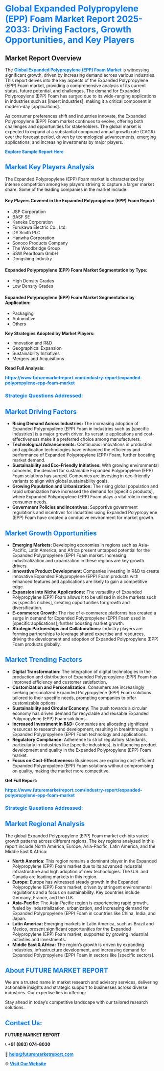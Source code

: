 <h1 style="color: #007BFF;">Global Expanded Polypropylene (EPP) Foam Market Report 2025-2033: Driving Factors, Growth Opportunities, and Key Players</h1>

<section id="overview">
<h2>Market Report Overview</h2>
<p>The <a href="https://www.futuremarketreport.com/industry-report/expanded-polypropylene-epp-foam-market" style="color: #007BFF; text-decoration: none;"><strong>Global Expanded Polypropylene (EPP) Foam Market</strong></a> is witnessing significant growth, driven by increasing demand across various industries. This report delves into the key aspects of the Expanded Polypropylene (EPP) Foam market, providing a comprehensive analysis of its current status, future potential, and challenges. The demand for Expanded Polypropylene (EPP) Foam has surged due to its wide-ranging applications in industries such as [insert industries], making it a critical component in modern-day [applications].</p>
<p>As consumer preferences shift and industries innovate, the Expanded Polypropylene (EPP) Foam market continues to evolve, offering both challenges and opportunities for stakeholders. The global market is expected to expand at a substantial compound annual growth rate (CAGR) over the forecast period, driven by technological advancements, emerging applications, and increasing investments by major players.</p>
</section>

<section id="overview">
<p><a href="https://www.futuremarketreport.com/request-sample/reportId=57642" style="color: #007BFF; text-decoration: none;"><strong>Explore Sample Report Here</strong></a></p>
</section>

<section id="key-players">
<h2 style="color: #007BFF;">Market Key Players Analysis</h2>
<p>The Expanded Polypropylene (EPP) Foam market is characterized by intense competition among key players striving to capture a larger market share. Some of the leading companies in the market include:</p>
<h4>Key Players Covered in the Expanded Polypropylene (EPP) Foam Report:</h4>
<ul><li>JSP Corporation</li><li>BASF SE</li><li>Kaneka Corporation</li><li>Furukawa Electric Co., Ltd.</li><li>DS Smith PLC</li><li>Hanwha Corporation</li><li>Sonoco Products Company</li><li>The Woodbridge Group</li><li>SSW Pearlfoam GmbH</li><li>Dongshing Industry</li></ul>
<h4>Expanded Polypropylene (EPP) Foam Market Segmentation by Type:</h4>
<ul><li>High Density Grades</li><li>Low Density Grades</li></ul>

<h4>Expanded Polypropylene (EPP) Foam Market Segmentation by Application:</h4>
<ul><li>Packaging</li><li>Automotive</li><li>Others</li></ul>
<p><strong>Key Strategies Adopted by Market Players:</strong></p>
<ul>
<li>Innovation and R&D</li>
<li>Geographical Expansion</li>
<li>Sustainability Initiatives</li>
<li>Mergers and Acquisitions</li>
</ul>
</section>

<section>
<p><strong>Read Full Analysis: </strong></p><a href="https://www.futuremarketreport.com/industry-report/expanded-polypropylene-epp-foam-market" style="color: #007BFF; text-decoration: none;"><strong>https://www.futuremarketreport.com/industry-report/expanded-polypropylene-epp-foam-market</strong></a>
<h3 style="color: #007BFF;">Strategic Questions Addressed:</h3>
</section>

<section id="driving-factors">
<h2 style="color: #007BFF;">Market Driving Factors</h2>
<ul>
<li><strong>Rising Demand Across Industries:</strong> The increasing adoption of Expanded Polypropylene (EPP) Foam in industries such as [specific industries] is a major growth driver. Its versatile applications and cost-effectiveness make it a preferred choice among manufacturers.</li>
<li><strong>Technological Advancements:</strong> Continuous innovations in production and application technologies have enhanced the efficiency and performance of Expanded Polypropylene (EPP) Foam, further boosting market demand.</li>
<li><strong>Sustainability and Eco-Friendly Initiatives:</strong> With growing environmental concerns, the demand for sustainable Expanded Polypropylene (EPP) Foam solutions has surged. Companies are investing in eco-friendly variants to align with global sustainability goals.</li>
<li><strong>Growing Population and Urbanization:</strong> The rising global population and rapid urbanization have increased the demand for [specific products], where Expanded Polypropylene (EPP) Foam plays a vital role in meeting consumer needs.</li>
<li><strong>Government Policies and Incentives:</strong> Supportive government regulations and incentives for industries using Expanded Polypropylene (EPP) Foam have created a conducive environment for market growth.</li>
</ul>
</section>

<section id="growth-opportunities">
<h2 style="color: #007BFF;">Market Growth Opportunities</h2>
<ul>
<li><strong>Emerging Markets:</strong> Developing economies in regions such as Asia-Pacific, Latin America, and Africa present untapped potential for the Expanded Polypropylene (EPP) Foam market. Increasing industrialization and urbanization in these regions are key growth drivers.</li>
<li><strong>Innovative Product Development:</strong> Companies investing in R&D to create innovative Expanded Polypropylene (EPP) Foam products with enhanced features and applications are likely to gain a competitive edge.</li>
<li><strong>Expansion into Niche Applications:</strong> The versatility of Expanded Polypropylene (EPP) Foam allows it to be utilized in niche markets such as [specific niches], creating opportunities for growth and diversification.</li>
<li><strong>E-commerce Growth:</strong> The rise of e-commerce platforms has created a surge in demand for Expanded Polypropylene (EPP) Foam used in [specific applications], further boosting market growth.</li>
<li><strong>Strategic Partnerships and Collaborations:</strong> Industry players are forming partnerships to leverage shared expertise and resources, driving the development and adoption of Expanded Polypropylene (EPP) Foam products globally.</li>
</ul>
</section>

<section id="trending-factors">
<h2 style="color: #007BFF;">Market Trending Factors</h2>
<ul>
<li><strong>Digital Transformation:</strong> The integration of digital technologies in the production and distribution of Expanded Polypropylene (EPP) Foam has improved efficiency and customer satisfaction.</li>
<li><strong>Customization and Personalization:</strong> Consumers are increasingly seeking personalized Expanded Polypropylene (EPP) Foam solutions tailored to their specific needs, prompting companies to offer customizable options.</li>
<li><strong>Sustainability and Circular Economy:</strong> The push towards a circular economy has driven demand for recyclable and reusable Expanded Polypropylene (EPP) Foam solutions.</li>
<li><strong>Increased Investment in R&D:</strong> Companies are allocating significant resources to research and development, resulting in breakthroughs in Expanded Polypropylene (EPP) Foam technology and applications.</li>
<li><strong>Regulatory Compliance:</strong> Adherence to strict regulatory standards, particularly in industries like [specific industries], is influencing product development and quality in the Expanded Polypropylene (EPP) Foam market.</li>
<li><strong>Focus on Cost-Effectiveness:</strong> Businesses are exploring cost-efficient Expanded Polypropylene (EPP) Foam solutions without compromising on quality, making the market more competitive.</li>
</ul>
</section>

<section>
<p><strong>Get Full Report: </strong></p><a href="https://www.futuremarketreport.com/industry-report/expanded-polypropylene-epp-foam-market" style="color: #007BFF; text-decoration: none;"><strong>https://www.futuremarketreport.com/industry-report/expanded-polypropylene-epp-foam-market</strong></a>
<h3 style="color: #007BFF;">Strategic Questions Addressed:</h3>
</section>


<section id="regional-analysis">
<h2 style="color: #007BFF;">Market Regional Analysis</h2>
<p>The global Expanded Polypropylene (EPP) Foam market exhibits varied growth patterns across different regions. The key regions analyzed in this report include North America, Europe, Asia-Pacific, Latin America, and the Middle East & Africa:</p>
<ul>
<li><strong>North America:</strong> This region remains a dominant player in the Expanded Polypropylene (EPP) Foam market due to its advanced industrial infrastructure and high adoption of new technologies. The U.S. and Canada are leading markets in this region.</li>
<li><strong>Europe:</strong> Europe has witnessed steady growth in the Expanded Polypropylene (EPP) Foam market, driven by stringent environmental regulations and a focus on sustainability. Key countries include Germany, France, and the U.K.</li>
<li><strong>Asia-Pacific:</strong> The Asia-Pacific region is experiencing rapid growth, fueled by industrialization, urbanization, and increasing demand for Expanded Polypropylene (EPP) Foam in countries like China, India, and Japan.</li>
<li><strong>Latin America:</strong> Emerging markets in Latin America, such as Brazil and Mexico, present significant opportunities for the Expanded Polypropylene (EPP) Foam market, supported by growing industrial activities and investments.</li>
<li><strong>Middle East & Africa:</strong> The region’s growth is driven by expanding industries, infrastructure development, and increasing demand for Expanded Polypropylene (EPP) Foam in sectors like [specific sectors].</li>
</ul>
</section>

<footer>
<h2 style="color: #007BFF;">About FUTURE MARKET REPORT</h2>
<p>We are a trusted name in market research and advisory services, delivering actionable insights and strategic support to businesses across diverse industries. Our expertise lies in offering:</p>

<p>Stay ahead in today’s competitive landscape with our tailored research solutions.</p>

<h2 style="color: #007BFF;">Contact Us:</h2>
<p><strong>FUTURE MARKET REPORT</strong></p>
<p>📞 <strong>+91 (883) 074-8030</strong></p>
<p>📧 <strong><a href="mailto:help@futuremarketreport.com" style="color: #007BFF;">help@futuremarketreport.com</a></strong></p>
<p>🌐 <strong><a href="https://www.futuremarketreport.com/" style="color: #007BFF;">Visit Our Website</a></strong></p>
</footer>